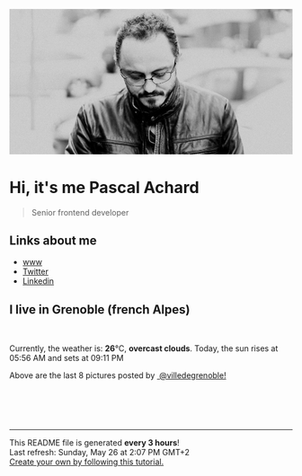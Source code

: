 ![Pascal Achard](./images/photo-pascal-achard.jpg)
# Hi, it's me Pascal Achard
> Senior frontend developer

## Links about me
- [www](https://www.pascal-achard.com)
- [Twitter](https://twitter.com/botmaster)
- [Linkedin](http://www.linkedin.com/in/pascal-achard)


## I live in Grenoble (french Alpes)
<img src="https://openweathermap.org/img/wn/04d@2x.png" alt="">

Currently, the weather is: **26**°C, **overcast clouds**.
Today, the sun rises at 05:56 AM and sets at 09:11 PM

Above are the last 8 pictures posted by <a href="https://www.instagram.com/villedegrenoble/" target="_blank"><img alt="" src="https://upload.wikimedia.org/wikipedia/commons/thumb/e/e7/Instagram_logo_2016.svg/1024px-Instagram_logo_2016.svg.png" width="20"/> @villedegrenoble!</a>

<p style="display: flex; flex-wrap: wrap; gap: 20px;">
        <img src="https://cdn1.picuki.com/hosted-by-instagram/q/0exhNuNYnjBGZDHIdN5WmL9I2Pk2GApRNecaS7j0nyZiNxIsbHWB58ltwdGn%7C%7CDh7IAhgASuRYztk54wuUVRTAj19NUzfQL2PSTdR56idVufN1D1m9ZFklL8yKHUdZHSt98MlUQmYdSgIGaYDG7uo%7C%7CesJ%7C%7CPnucjcFrjOMNbRKmDdttdCwFahlza4lsfe4kx2xu5xncG114WNxahlw5OLUqQUCSKn5PN1gpKZlR7pCjMsS5Lijymu+H2xkfWx9Ez7RtI7V2dENhhzrdSFlqjHzAZY1LHMRiVbmnSwZl6UWopKPEbRcjvUWp6f%7C%7CfHUMeW0tohBjzbWSpnLOOHeL%7C%7CmJz4ibQwbHsJbNz4Jr4eKPNavrQ7wKZV5vtM7pZe2pYK96OWg6RCdK0VZwMv6lEJdtZ+laj1CS8TeesxT4jCAQMjDHWWsQlENu+kovizXnTvS6HpFpjkp%7C%7CuL+U=.jpeg" alt="" width="200"/>
        <img src="https://cdn1.picuki.com/hosted-by-instagram/q/0exhNuNYnjBGZDHIdN5WmL9I2Pk2GApRNecaS7j0nyZiNxIsbHWB58ltwdGn%7C%7CDh7IAhgASuRYztk54ktVVpZAz17NEbXSrSPSjhS6K6aVemlvDRm9pVplr0yKHIcZ3Wm8sIlVGSpNWwSDv5PHL%7C%7Clo7gX5vrobigBpzuMMLVKyQlWotfpUrJy9ZRxt+S4jkja45BsLTNZ5momNkgl7NvWvTVdEaW+NMB166d1RbMCxMkA%7C%7C6nRlSaHEmw+Jj8vRnagtIj+kOYA2DvLIyY843mSY+QSHhsVr0O8kj9moNQBzoCmOdBM9s9psvDAbkcmfk0tpBdszcPwwmXCYD35j3xz+kPs1oKDXNYskLaoGsGLQ9T4zw7afILwPo4YemgZDOjbBEXyFeekP8lywaxYWvdLigjjpVLtJ+nQmix%7C%7CBwpZijDWVJAjFqnL.jpeg" alt="" width="200"/>
        <img src="https://cdn1.picuki.com/hosted-by-instagram/q/0exhNuNYnjBGZDHIdN5WmL9I2Pk2GApRNucaS7j0nyZiNxIsbHWB58ltwdev%7C%7CDlyKw1oASyLeDtj4oIiUVhYZFV9NUDfSbCATDZR76+dUICh2jJh8pRjk7o8KXcfbXOn98EsOzjYMTIfQeoEH%7C%7Cbx7a8Koru5A2MEo1zRMrBC0GAG4YWbVqFKwoV966yUlEri+YU8ajtG5WR2aRtmpNPb5DwIX%7C%7CD+fMBxsedISLQzicYRtr6+zWOHH24VdGZ9SjOejZLGidxXgyrBRWIz1XegYqIyJ0ZKx1C%7C%7CuksQnb1%7C%7Ci9W1FaxM+N9+sqPVETFKCipioCttkZe1khzGbXn08ll%7C%7CkE7356qeRsd3ibHBdN6HZI7H6CqRQLabR58JDl5BUrHVUF2LbaDwCMAExttwPcFqgWfsyFOJVan85TklPDgSthGzFYdVfNeWkYKWwnPE2x6PnwMfo5SKSoBM3xhS95jbv1MsXC3jUY5wNTfpylkmT4ZCIuucyA==.jpeg" alt="" width="200"/>
        <img src="https://cdn1.picuki.com/hosted-by-instagram/q/0exhNuNYnjBGZDHIdN5WmL9I2Pk2GApRNucaS7j0nyZiNxIsbHWB58ltwdGn%7C%7CDh7IAhgASuRYztk4YgrVVhZDT1yP0XeSrKKSzpS6KydXOzN0DRi8pJjl7g2LHIYbHap9solOzjYMTIfQeoEH%7C%7Cb2rvUT+vvwbTYNpi2TNLxCyQlWotfpUrJy9ZRzt52U1h+189JldAJZ+jtvdBFundPZlTIeAf3+Idp1orN2S%7C%7CkKhtAKvKK81SO2ECMseW16GX6Rv5+HoOAAuiDpYGhpqzbheKc4EEMWggju5hUI498tjYGBBbw60tAutobbZT4uaypuoxkzsbuMxiCdf0KI%7C%7CmJzhWPQwO7mP6tgqZ2tdaOidOLL7hjTOqHfTI1hfCIYTdSDV3PfJ828HfoApNl1L6Bk3mSc%7C%7CDyIOb7D+SBLJXNFhmndWscjZty54emb%7C%7CHTvkTSK%7C%7CV85w5nvLQ==.jpeg" alt="" width="200"/>
        <img src="https://cdn1.picuki.com/hosted-by-instagram/q/0exhNuNYnjBGZDHIdN5WmL9I2Pk2GApRNecaS7j0nyZiNxIsbHWB58ltwdev%7C%7CDlyKw1oASyLeDxm4IotVV5WZFV9NUHWSLyKSD1c66mdV4Cm2zVj8Z9mnLgwLHcbZXKt88YrOzjYMTIfQeoEH%7C%7Cbx7a8Koru5A2MEo1zRMrBC0GAG4YWbVqFKwoV966yUlEri+YU8ajtG5WR2aRhmpNPb5DwIX%7C%7CD+fMBxsedISLQzicYRtr6+wmOHH24VdGZ9Sg%7C%7CPiYrZnto5iAXRRWIz1XegYKxrDUk%7C%7Cx1C%7C%7CuksQnb1%7C%7Ci9W1FaxM+N9+sqPVETFKCipioCttkZe1khzGbXn08ll%7C%7CkE3nyeKfRtNziJ%7C%7CVdN25ZMPE+ATXQKabR58JDl5BUrHVUF2LbaDwCMAExttwPcFs5GqY8QGPeIXn5hxcJxFZumOZWr5kRtOV3Yaw%7C%7CUTEgDKssA8wtsexS4tN6RhS95jbv1MjKSufJ45wNTfpylkmT4ZCIuucyA==.jpeg" alt="" width="200"/>
        <img src="https://cdn1.picuki.com/hosted-by-instagram/q/0exhNuNYnjBGZDHIdN5WmL9I2Pk2GApRNucaS7j0nyZiNxIsbHWB58ltwdev%7C%7CDlyKw1oASyLeDxl7YkuVVVXZFV9NUHXSrSASzlV56ueVICl2zZv%7C%7CJZpnbs9LnUeZ3Om9MZDCnicKyVHDe0AUq%7C%7Cm6vZNuKyBOTcAyXCUMLQKnmIC9%7C%7CyqW5193swp7LGTgUz36ol%7C%7CIjFd%7C%7CTxsdgcurNyUrDgJWPq+PMtg4555RYgPi9NYur++3Rq2ElIlc20jThjNl5jyldYLunfZIz4W7WaCSfg6IxRYhFG26jceg90t2JKDFaxM+Lg7sqKKGytSGWVsmBdvk5y4qCjIcT2ExW4B7lT6kJ6VceYIrJKhC+msAPXdzzjuefSNMP4feTRdTf%7C%7CVUQiRdbO5D5UJxrRuJdl9wQ3txSS8ZbrXxAkoHiVvoTa8I5NZR9yf0q38p1DhjjDe8iUUgfa5LOFtjlFYr5PbvF4rX1mVQ%7C%7CdBOAvF0FR%7C%7CStwTJOqe.jpeg" alt="" width="200"/>
        <img src="https://cdn1.picuki.com/hosted-by-instagram/q/0exhNuNYnjBGZDHIdN5WmL9I2Pk2GApRNecaS7j0nyZiNxIsbHWB58ltwdGn%7C%7CDh7IAhgASuRYztk4YoiUFVWCD17OEXcTraNSztX6KicU+igvDZg%7C%7CJRol7g0K30YZXSo98UlXGWpNWwSDv5PHL%7C%7Clo7gX5v%7C%7CsbCgEpjuSKrVCkGZTjse3TO9%7C%7C2pYf5%7C%7CHSv1izv9QpcmkazXgpdAd4+pvlpDk1VOCtO8BnsaBwVLYBxMEJ%7C%7COC51nT2F2MrNWh8FDSR9IXEi6g8iyDXdzQspjD3E+8EIU8hjl246lsp6o4A3L%7C%7C1MIo56Kkzn7bQam4seD5n4RFqncmcuBKcazC+%7C%7CWJz4kGVwbCzL6lr89P%7C%7CLa7NBeTI9QCSQ6XtJLZdbCsJGLHYWG7jI6eZUdFyjqAaLvpG73ue8VCkYbunxQlgBQVdxTuOUcQmFqnMlYz0tEjegQKdqQNmyM7oLucK.jpeg" alt="" width="200"/>
        <img src="https://cdn1.picuki.com/hosted-by-instagram/q/0exhNuNYnjBGZDHIdN5WmL9I2Pk2GApRNecaS7j0nyZiNxIsbHWB58ltwdGn%7C%7CDh7IAhgASuRYztk54MjWV9RDj17P03WQbKKSD5R7quaVuanvDRl8ZJgnLc1JXQdZXap%7C%7C8MrVG+pNWwSDv5PHL%7C%7Clo7gX5v%7C%7CsbCgEpjuSKrVCkGZTjse3TO9%7C%7C2pYf5%7C%7CHSv1izv9QpcmkazXgpdAd4+pvlpDk1VOCtO8BnsaBwVLYBxMEJ%7C%7COC51nT2F2MrNWh8FDSR9IXEi6g8iyDXdzQspjD2Fu8EIU8hjl246hgDt5scgID2GqVi6Kkzn7bQaVwWC0hZ4RFqncmcuBKcazC+%7C%7CWJz4kGVwbCzL6lr89P%7C%7CLa7NBeTI9QXQQ73ZIe91XlUiUPLYXV71OdeCFd5Xpb1XDutcxQvm4CnlIZvNzDddV2VrxTuOUcQmFq67kP31tEjegQKdqQNmyM7oLucK.jpeg" alt="" width="200"/>
</p>

------------
<p>This README file is generated <b>every 3 hours</b>!
    <br />Last refresh: Sunday, May 26 at 2:07 PM GMT+2
    <br /><a href="https://medium.com/@th.guibert/how-to-create-a-self-updating-readme-md-for-your-github-profile-f8b05744ca91">Create your own by following this tutorial.</a>
</p>
<p><a href="https://github.com/botmaster/botmaster/actions/workflows/main.yaml"><img alt="" src="https://github.com/botmaster/botmaster/actions/workflows/main.yaml/badge.svg" /></a></p>

